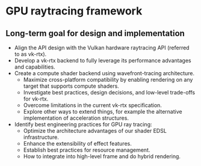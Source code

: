 # GPU raytracing framework

## Long-term goal for design and implementation

- Align the API design with the Vulkan hardware raytracing API (referred to as vk-rtx).
- Develop a vk-rtx backend to fully leverage its performance advantages and capabilities.
- Create a compute shader backend using wavefront-tracing architecture.
  - Maximize cross-platform compatibility by enabling rendering on any target that supports compute shaders.
  - Investigate best practices, design decisions, and low-level trade-offs for vk-rtx.
  - Overcome limitations in the current vk-rtx specification.
  - Explore other ways to extend things, for example the alternative implementation of acceleration structures.
- Identify best engineering practices for GPU ray tracing:
  - Optimize the architecture advantages of our shader EDSL infrastructure.
  - Enhance the extensibility of effect features.
  - Establish best practices for resource management.
  - How to integrate into high-level frame and do hybrid rendering.
